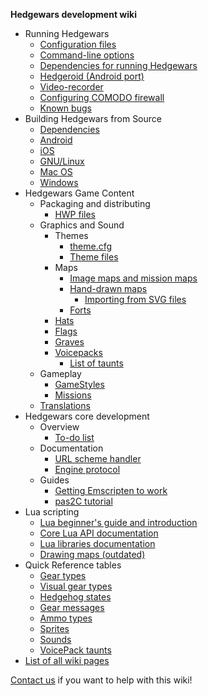 **Hedgewars development wiki**

  * Running Hedgewars
    * [Configuration files](ConfigurationFiles.md)
    * [Command-line options](CommandLineOptions.md)
    * [Dependencies for running Hedgewars](Dependencies#Core_dependencies.md)
    * [Hedgeroid (Android port)](Hedgeroid_explained.md)
    * [Video-recorder](VideoRecorder.md)
    * [Configuring COMODO firewall](ComodoFirewall.md)
    * [Known bugs](KnownBugs.md)
  * Building Hedgewars from Source
    * [Dependencies](Dependencies.md)
    * [Android](BuildingForAndroid.md)
    * [iOS](BuildingForIos.md)
    * [GNU/Linux](BuildingOnLinux.md)
    * [Mac OS](BuildingOnMac.md)
    * [Windows](BuildingOnWindows.md)
  * Hedgewars Game Content
    * Packaging and distributing
      * [HWP files](HWPFormat.md)
    * Graphics and Sound
      * Themes
        * [theme.cfg](Theme.md)
        * [Theme files](ThemeFiles.md)
      * Maps
        * [Image maps and mission maps](PresetMaps.md)
        * [Hand-drawn maps](DrawnMapFormat.md)
          * [Importing from SVG files](SVGImport.md)
        * [Forts](Forts.md)
      * [Hats](Hats.md)
      * [Flags](Flags.md)
      * [Graves](Graves.md)
      * [Voicepacks](Voicepacks.md)
        * [List of taunts](Taunts.md)
    * Gameplay
      * [GameStyles](GameStyles.md)
      * [Missions](Missions.md)
    * [Translations](Translations.md)
  * Hedgewars core development
    * Overview
      * [To-do list](TODO.md)
    * Documentation
      * [URL scheme handler](HWPlaySchemeSyntax.md)
      * [Engine protocol](EngineProtocol.md)
    * Guides
      * [Getting Emscripten to work](GettingEmscriptenToWork.md)
      * [pas2C tutorial](pas2CTutorial.md)
  * Lua scripting
    * [Lua beginner's guide and introduction](LuaGuide.md)
    * [Core Lua API documentation](LuaAPI.md)
    * [Lua libraries documentation](LuaLibraries.md)
    * [Drawing maps (outdated)](LuaDrawing.md)
  * Quick Reference tables
    * [Gear types](GearTypes.md)
    * [Visual gear types](VisualGearTypes.md)
    * [Hedgehog states](States.md)
    * [Gear messages](GearMessages.md)
    * [Ammo types](AmmoTypes.md)
    * [Sprites](Sprites.md)
    * [Sounds](Sounds.md)
    * [VoicePack taunts](Taunts.md)
  * [List of all wiki pages](https://code.google.com/p/hedgewars/w/list?sort=pagename)

[Contact us](http://www.hedgewars.org/chat) if you want to help with this wiki!